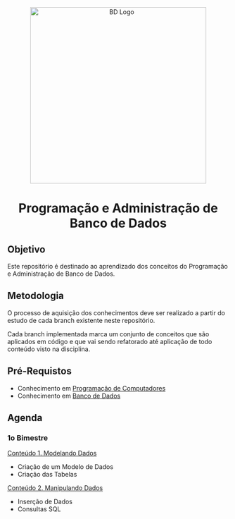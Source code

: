 <div  align="center">
    <img width="400"
        alt="BD Logo"
        src="https://media.licdn.com/dms/image/v2/D4D12AQFor1IXlzvOpQ/article-cover_image-shrink_720_1280/article-cover_image-shrink_720_1280/0/1721822584091?e=2147483647&v=beta&t=UNz3RLjmgLJfVIKZe4HY6ftT_0tDIVTlE0uDc1bQaYI"
      />
    <h1> Programação e Administração de Banco de Dados </h1>
</div>

## Objetivo

Este repositório é destinado ao aprendizado dos conceitos do Programação e Administração de Banco de Dados.


## Metodologia

O processo de aquisição dos conhecimentos deve ser realizado a partir do estudo de cada branch existente neste repositório.

Cada branch implementada marca um conjunto de conceitos que são aplicados em código e que vai sendo refatorado até aplicação de todo conteúdo visto na disciplina.

## Pré-Requistos 

- Conhecimento em [Programação de Computadores]()
- Conhecimento em [Banco de Dados]()

## Agenda

### 1o Bimestre

<a href="https://github.com/placidoneto/pa-bd-lecture/tree/conteudo_entendendo_e_modelando_dados"> Conteúdo 1. Modelando Dados</a>

- Criação de um Modelo de Dados
- Criação das Tabelas


<a href="https://github.com/placidoneto/pa-bd-lecture/tree/conteudo_manipulando_dados"> Conteúdo 2. Manipulando Dados</a>

- Inserção de Dados
- Consultas SQL
  


<!--
<a href="https://github.com/placidoneto/pa-bd-lecture/tree/lecture00-modelando-dados"> Conteúdo 1. Modelando Dados</a>

- Criação de um Modelo de Dados
- Criação das Tabelas
- Inserção de Dados
- Consultas SQL
- <a href="https://github.com/placidoneto/pa-bd-lecture/blob/lecture00-modelando-dados/tp1.md"> TP1 - Trabalho Prático 1</a>

  
<a href="https://github.com/placidoneto/pa-bd-lecture/tree/lecture03-consultas-avancadas">Conteúdo 2. Consultas Avançadas I</a>

- Filtragem
- Ordenação
- Valores Distintos
- Intervalos de Busca
- Consultas com `JOIN
- <a href="https://github.com/placidoneto/pa-bd-lecture/blob/lecture03-consultas-avancadas/lecture01/tp2.md"> TP2 - Trabalho Prático 2</a>

<a href="https://github.com/placidoneto/pa-bd-lecture/tree/lecture01-fundamentos"> Conteúdo 3. Django Rest Frameork</a>

- Estrutura da Aplicação Web (API) com Django Rest para a aplicação de Venda de Veículos
- Exemplo simples usando Model/ORM com Postgres



<a href="https://github.com/placidoneto/pa-bd-lecture/tree/lecture-orm-model-relacionamento">Conteúdo 4. Relacionamento entre Modelos ORM em Django Rest</a>

- Relacionamento entre Modelos
- Relacionamento 1 para 1
- Relacionamento 1 para N
- Relacionamento N para N

-  <a href="https://github.com/placidoneto/pa-bd-lecture/tree/tp-orm-model-relacionamento"> TP3 - Trabalho Prático 3</a>

<a href="https://github.com/placidoneto/pa-bd-lecture/tree/lecture-view-functions">Conteúdo 5. Funções em Classes ViewSet do Django Rest Framework</a>

- Funções de Listagem
- <a href="https://github.com/placidoneto/pa-bd-lecture/blob/lecture-view-functions/atividade-fixacao.md"> TP Substitutivo - Atividade Fixação</a>

### 2o Bimestre

<a href="https://github.com/placidoneto/pa-bd-lecture/tree/seminario-2oBimestre">SEMINÁRIO 2o BIMESTRE - Frameworks Rest com Acesso a Banco</a>

<a href="https://github.com/placidoneto/pa-bd-lecture/tree/autenticacao-token">Conteúdo 6. Autenticação JWT Django Rest Framework</a>

  - Autenticação JWT
  - Sistema de Login e Logout


<a href="https://github.com/placidoneto/pa-bd-lecture/tree/autenticacao-perfil-usuario">Conteúdo 7. Autenticação usando Perfil de Usuário</a>

  - Definindo Perfil de Usuário
  - Registro de Usuário
  - Login e Logout

<a href="https://github.com/placidoneto/pa-bd-lecture/tree/autenticacao-perfil-usuario-especializacao">Conteúdo 8. Autenticação usando Perfil de Usuário Especializado</a>

  - Definindo Perfil de Usuário Específicos
  - Registro de Usuário
  - Login e Logout
  - [Atividade sobre Autenticação](https://github.com/placidoneto/pa-bd-lecture/tree/atividade-autenticacao)

<a href="https://github.com/placidoneto/pa-bd-lecture/tree/filtragem-dados-django-rest">Conteúdo 9. Filtragem de Dados em Django Rest Framework</a>

  - Filtragem de Dados
  - Filtragem de Dados com Parâmetros
  - Filtragem de Dados com Parâmetros de URL
  
  ### Seminários API Rest

  - [Seminário 1 - API Rest com Fastify](https://github.com/placidoneto/pa-bd-lecture/tree/seminario_festify)
  - [Seminário 2 - API Rest com ExpressJS](https://github.com/placidoneto/pa-bd-lecture/tree/seminario-express-js)
  - [Seminário 3 - API Rest com FastAPI](https://github.com/placidoneto/pa-bd-lecture/tree/seminario-fast-api)
  - [Seminário 4 - API Rest com Spring Boot](https://github.com/placidoneto/pa-bd-lecture/tree/seminario-spring)
  - [Seminário 5 - API Rest com Flask](https://github.com/placidoneto/pa-bd-lecture/tree/seminario-flask)
  -->
